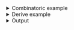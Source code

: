 <details><summary>Combinatoric example</summary>

```no_run
#[derive(Debug, Clone)]
pub struct Options {
    number: u32,
}

pub fn options() -> OptionParser<Options> {
    let number = long("number")
        .argument::<String>("N")
        // normally you'd use argument::<u32> to get a numeric
        // value and `map` to double it
        .parse::<_, _, ParseIntError>(|s| Ok(u32::from_str(&s)? * 2));
    construct!(Options { number }).to_options()
}
```

</details>
<details><summary>Derive example</summary>

```no_run
fn twice_the_num(s: String) -> Result<u32, ParseIntError> {
    Ok(u32::from_str(&s)? * 2)
}

#[derive(Debug, Clone, Bpaf)]
#[bpaf(options)]
pub struct Options {
    #[bpaf(argument::<String>("N"), parse(twice_the_num))]
    number: u32,
}
```

</details>
<details><summary>Output</summary>

`parse` don't make any changes to generated `--help` message


<div class='bpaf-doc'>
$ app --help<br>
<b>Usage</b>: <tt><b>app</b></tt> <tt><b>--number</b></tt>=<tt><i>N</i></tt><div>
<b>Available options:</b></div><dl><dt><tt><b>    --number</b></tt>=<tt><i>N</i></tt></dt>
<dt><tt><b>-h</b></tt>, <tt><b>--help</b></tt></dt>
<dd>Prints help information</dd>
</dl>

<style>
div.bpaf-doc {
    padding: 14px;
    background-color:var(--code-block-background-color);
    font-family: mono;
    margin-bottom: 0.75em;
}
div.bpaf-doc dt { margin-left: 1em; }
div.bpaf-doc dd { margin-left: 3em; }
div.bpaf-doc dl { margin-top: 0; padding-left: 1em; }
div.bpaf-doc  { padding-left: 1em; }
</style>
</div>


You can use `parse` to apply arbitrary failing transformation to any input.
For example here `--number` takes a numerical value and doubles it


<div class='bpaf-doc'>
$ app --number 10<br>
Options { number: 20 }
</div>


But if function inside the parser fails - user will get the error back unless it's handled
in some other way


<div class='bpaf-doc'>
$ app --number ten<br>
Couldn't parse <b>ten</b>: invalid digit found in string
<style>
div.bpaf-doc {
    padding: 14px;
    background-color:var(--code-block-background-color);
    font-family: mono;
    margin-bottom: 0.75em;
}
div.bpaf-doc dt { margin-left: 1em; }
div.bpaf-doc dd { margin-left: 3em; }
div.bpaf-doc dl { margin-top: 0; padding-left: 1em; }
div.bpaf-doc  { padding-left: 1em; }
</style>
</div>

</details>